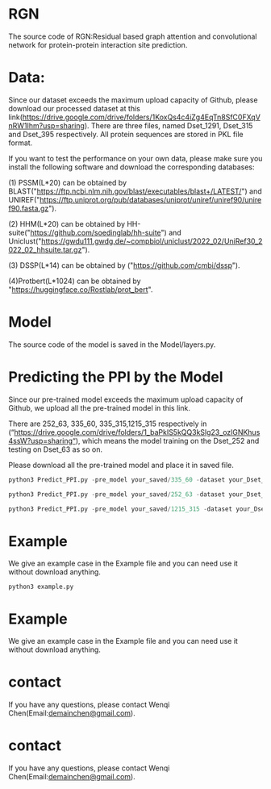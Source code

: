 

# RGN

The source code of RGN:Residual based graph attention and convolutional network for protein-protein interaction site prediction.

# Data:

Since our dataset exceeds the maximum upload capacity of Github, please download our processed dataset at this link(https://drive.google.com/drive/folders/1KoxQs4c4iZg4EqTn8SfC0FXqVnRW1Ihm?usp=sharing).
There are three files, named Dset_1291, Dset_315 and Dset_395 respectively.
All protein sequences are stored in PKL file format.

If you want to test the performance on your own data, please make sure you install the following software and download the corresponding databases:

(1) PSSM(L*20) can be obtained by BLAST("https://ftp.ncbi.nlm.nih.gov/blast/executables/blast+/LATEST/") and UNIREF("https://ftp.uniprot.org/pub/databases/uniprot/uniref/uniref90/uniref90.fasta.gz").

(2) HHM(L*20) can be obtained by HH-suite("https://github.com/soedinglab/hh-suite") and 	Uniclust("https://gwdu111.gwdg.de/~compbiol/uniclust/2022_02/UniRef30_2022_02_hhsuite.tar.gz").

(3) DSSP(L*14) can be obtained by ("https://github.com/cmbi/dssp").

(4)Protbert(L*1024) can be obtained by "https://huggingface.co/Rostlab/prot_bert".



# Model

The source code of the model is saved in the Model/layers.py. 

# Predicting the PPI by the Model

Since our pre-trained model exceeds the maximum upload capacity of Github, we upload all the pre-trained model in this link. 

There are 252_63, 335_60, 335_315,1215_315 respectively in (“https://drive.google.com/drive/folders/1_baPkIS5kQQ3kSlg23_ozlGNKhus4ssW?usp=sharing“), which means the model training on the Dset_252 and testing on Dset_63 as so on.

Please download all the pre-trained model and place it in saved file.

```python
python3 Predict_PPI.py -pre_model your_saved/335_60 -dataset your_Dset_60
```

```python
python3 Predict_PPI.py -pre_model your_saved/252_63 -dataset your_Dset_63
```

```python
python3 Predict_PPI.py -pre_model your_saved/1215_315 -dataset your_Dset_315
```

# Example

We give an example case in the Example file and you can need use it without download anything.

```
python3 example.py 
```

# Example

We give an example case in the Example file and you can need use it without download anything.

# contact

If you have any questions, please contact Wenqi Chen(Email:[demainchen@gmail.com](mailto:demainchen@gmail.com)).

# contact

If you have any questions, please contact Wenqi Chen(Email:[demainchen@gmail.com](mailto:demainchen@gmail.com)).
